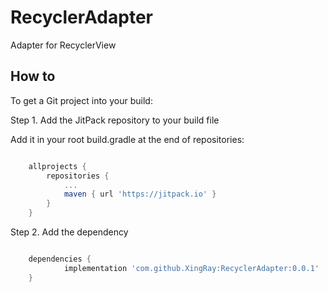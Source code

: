# RecyclerAdapter
Adapter for RecyclerView

## How to
To get a Git project into your build:

Step 1. Add the JitPack repository to your build file

Add it in your root build.gradle at the end of repositories:

``` groovy

	allprojects {
		repositories {
			...
			maven { url 'https://jitpack.io' }
		}
	}

```

Step 2. Add the dependency

``` groovy

	dependencies {
	        implementation 'com.github.XingRay:RecyclerAdapter:0.0.1'
	}

```
